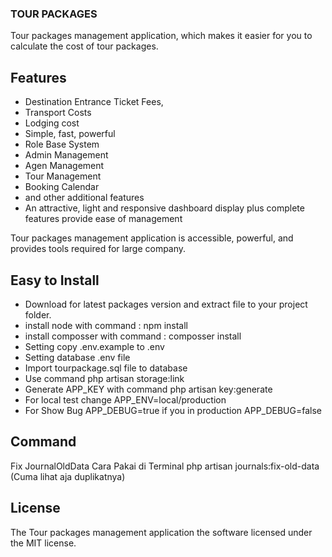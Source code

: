 ### TOUR PACKAGES
Tour packages management application, which makes it easier for you to calculate the cost of tour packages.

## Features

- Destination Entrance Ticket Fees,
- Transport Costs
- Lodging cost
- Simple, fast, powerful 
- Role Base System
- Admin Management
- Agen Management
- Tour Management
- Booking Calendar
- and other additional features
- An attractive, light and responsive dashboard display plus complete features provide ease of management

Tour packages management application is accessible, powerful, and provides tools required for large company.

## Easy to Install

- Download for latest packages version and extract file to your project folder.
- install node with command : npm install
- install composser with command : composser install
- Setting copy .env.example to .env 
- Setting database .env file
- Import tourpackage.sql file to database
- Use command php artisan storage:link
- Generate APP_KEY with command php artisan key:generate
- For local test change APP_ENV=local/production
- For Show Bug APP_DEBUG=true if you in production APP_DEBUG=false


## Command
Fix JournalOldData
Cara Pakai di Terminal
php artisan journals:fix-old-data
(Cuma lihat aja duplikatnya)

## License
The Tour packages management application the software licensed under the MIT license.
